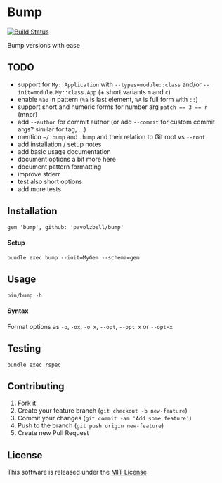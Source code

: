 # Bump

[![Build Status](https://travis-ci.org/pavolzbell/bump.svg)](https://travis-ci.org/pavolzbell/bump)

Bump versions with ease

## TODO

- support for `My::Application` with `--types=module::class` and/or `--init=module.My::class.App` (+ short variants `m` and `c`)
- enable `%a0` in pattern (`%a` is last element, `%A` is full form with `::`)
- support short and numeric forms for number arg `patch == 3 == r` (mnpr)
- add `--author` for commit author (or add `--commit` for custom commit args? similar for tag, ...)
- mention `~/.bump` and `.bump` and their relation to Git root vs `--root`
- add installation / setup notes
- add basic usage documentation
- document options a bit more here
- document pattern formatting
- improve stderr
- test also short options
- add more tests

## Installation

```
gem 'bump', github: 'pavolzbell/bump'
```

#### Setup

```
bundle exec bump --init=MyGem --schema=gem
```

## Usage

```
bin/bump -h
```

#### Syntax

Format options as `-o`, `-ox`, `-o x`, `--opt`, `--opt x` or `--opt=x`

## Testing

```
bundle exec rspec
```

## Contributing

1. Fork it
2. Create your feature branch (`git checkout -b new-feature`)
3. Commit your changes (`git commit -am 'Add some feature'`)
4. Push to the branch (`git push origin new-feature`)
5. Create new Pull Request

## License

This software is released under the [MIT License](LICENSE.md)

